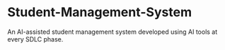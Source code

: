 # Student-Management-System
An AI-assisted student management system developed using AI tools at every SDLC phase.
